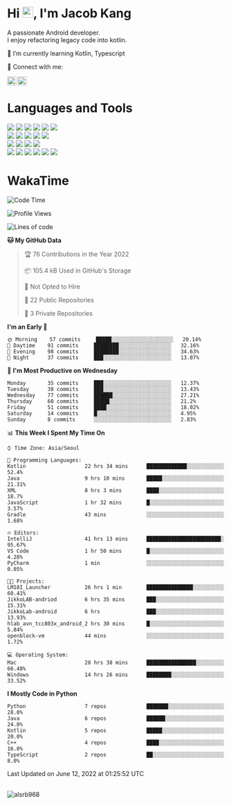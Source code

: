 # Hi <img src="https://media.giphy.com/media/hvRJCLFzcasrR4ia7z/giphy.gif" width="25px">, I'm Jacob Kang
A passionate Android developer.
</br>
I enjoy refactoring legacy code into kotlin.

🌱 I’m currently learning Kotlin, Typescript

🤝 Connect with me:

<a href="https://www.linkedin.com/in/minkyu-kang-b7477b1b2/"><img align="left" src="https://raw.githubusercontent.com/yushi1007/yushi1007/main/images/linkedin.svg" alt="Minkyu Kang | LinkedIn" width="21px"/></a>
<a href="https://www.instagram.com/_jacob_kang/"><img align="left" src="https://raw.githubusercontent.com/yushi1007/yushi1007/main/images/instagram.svg" alt="Jacob Kang | Instagram" width="21px"/></a>

</br>

# Languages and Tools

<div align="left">
<img src="https://img.shields.io/badge/java-007396?logo=java&logoColor=white"/>
<img src="https://img.shields.io/badge/kotlin-7F52FF?logo=kotlin&logoColor=white"/>
<img src="https://img.shields.io/badge/python-3776AB?logo=python&logoColor=white"/>
<img src="https://img.shields.io/badge/bash shell-4EAA25?logo=gnubash&logoColor=white"/>
<img src="https://img.shields.io/badge/c-A8B9CC?logo=c&logoColor=white"/>
<img src="https://img.shields.io/badge/c++-00599C?logo=c%2b%2b&logoColor=white"/>
</div>
<div align="left">
<img src="https://img.shields.io/badge/git-F05032?logo=git&logoColor=white"/>
<img src="https://img.shields.io/badge/github-181717?logo=github&logoColor=white"/>
<img src="https://img.shields.io/badge/mysql-4479A1?logo=mysql&logoColor=white"/>
<img src="https://img.shields.io/badge/sqlite-003B57?logo=sqlite&logoColor=white"/>
<img src="https://img.shields.io/badge/amazon AWS-232F3E?logo=amazonaws&logoColor=white"/>
</div>
<div align="left">
<img src="https://img.shields.io/badge/android-3DDC84?logo=android&logoColor=white"/>
<img src="https://img.shields.io/badge/linux-FCC624?logo=linux&logoColor=white"/>
<img src="https://img.shields.io/badge/flask-000000?logo=flask&logoColor=white"/>
<img src="https://img.shields.io/badge/arduino-00979D?logo=arduino&logoColor=white"/>
</div>
<div align="left">
<img src="https://img.shields.io/badge/slack-4A154B?logo=slack&logoColor=white"/>
<img src="https://img.shields.io/badge/notion-000000?logo=notion&logoColor=white"/>
<img src="https://img.shields.io/badge/jira-0052CC?logo=jira&logoColor=white"/>
<img src="https://img.shields.io/badge/postman-FF6C37?logo=postman&logoColor=white"/>
<img src="https://img.shields.io/badge/intellij-000000?logo=intellijidea&logoColor=white"/>
<img src="https://img.shields.io/badge/pycharm-000000?logo=pycharm&logoColor=white"/>
</div>

# WakaTime

<!--START_SECTION:waka-->
![Code Time](http://img.shields.io/badge/Code%20Time-0%20secs-blue)

![Profile Views](http://img.shields.io/badge/Profile%20Views-0-blue)

![Lines of code](https://img.shields.io/badge/From%20Hello%20World%20I%27ve%20Written-627%20Thousand%20lines%20of%20code-blue)

**🐱 My GitHub Data** 

> 🏆 76 Contributions in the Year 2022
 > 
> 📦 105.4 kB Used in GitHub's Storage 
 > 
> 🚫 Not Opted to Hire
 > 
> 📜 22 Public Repositories 
 > 
> 🔑 3 Private Repositories  
 > 
**I'm an Early 🐤** 

```text
🌞 Morning    57 commits     █████░░░░░░░░░░░░░░░░░░░░   20.14% 
🌆 Daytime    91 commits     ████████░░░░░░░░░░░░░░░░░   32.16% 
🌃 Evening    98 commits     ████████░░░░░░░░░░░░░░░░░   34.63% 
🌙 Night      37 commits     ███░░░░░░░░░░░░░░░░░░░░░░   13.07%

```
📅 **I'm Most Productive on Wednesday** 

```text
Monday       35 commits     ███░░░░░░░░░░░░░░░░░░░░░░   12.37% 
Tuesday      38 commits     ███░░░░░░░░░░░░░░░░░░░░░░   13.43% 
Wednesday    77 commits     ██████░░░░░░░░░░░░░░░░░░░   27.21% 
Thursday     60 commits     █████░░░░░░░░░░░░░░░░░░░░   21.2% 
Friday       51 commits     ████░░░░░░░░░░░░░░░░░░░░░   18.02% 
Saturday     14 commits     █░░░░░░░░░░░░░░░░░░░░░░░░   4.95% 
Sunday       8 commits      ░░░░░░░░░░░░░░░░░░░░░░░░░   2.83%

```


📊 **This Week I Spent My Time On** 

```text
⌚︎ Time Zone: Asia/Seoul

💬 Programming Languages: 
Kotlin                   22 hrs 34 mins      █████████████░░░░░░░░░░░░   52.4% 
Java                     9 hrs 10 mins       █████░░░░░░░░░░░░░░░░░░░░   21.31% 
XML                      8 hrs 3 mins        ████░░░░░░░░░░░░░░░░░░░░░   18.7% 
JavaScript               1 hr 32 mins        █░░░░░░░░░░░░░░░░░░░░░░░░   3.57% 
Gradle                   43 mins             ░░░░░░░░░░░░░░░░░░░░░░░░░   1.68%

🔥 Editors: 
IntelliJ                 41 hrs 13 mins      ████████████████████████░   95.67% 
VS Code                  1 hr 50 mins        █░░░░░░░░░░░░░░░░░░░░░░░░   4.28% 
PyCharm                  1 min               ░░░░░░░░░░░░░░░░░░░░░░░░░   0.05%

🐱‍💻 Projects: 
LM18I_Launcher           26 hrs 1 min        ███████████████░░░░░░░░░░   60.41% 
JikkoLAB-andriod         6 hrs 35 mins       ███░░░░░░░░░░░░░░░░░░░░░░   15.31% 
JikkoLab-android         6 hrs               ███░░░░░░░░░░░░░░░░░░░░░░   13.93% 
hlab_avn_tcc803x_android_2 hrs 30 mins       █░░░░░░░░░░░░░░░░░░░░░░░░   5.84% 
openblock-vm             44 mins             ░░░░░░░░░░░░░░░░░░░░░░░░░   1.72%

💻 Operating System: 
Mac                      28 hrs 38 mins      ████████████████░░░░░░░░░   66.48% 
Windows                  14 hrs 26 mins      ████████░░░░░░░░░░░░░░░░░   33.52%

```

**I Mostly Code in Python** 

```text
Python                   7 repos             ███████░░░░░░░░░░░░░░░░░░   28.0% 
Java                     6 repos             ██████░░░░░░░░░░░░░░░░░░░   24.0% 
Kotlin                   5 repos             █████░░░░░░░░░░░░░░░░░░░░   20.0% 
C++                      4 repos             ████░░░░░░░░░░░░░░░░░░░░░   16.0% 
TypeScript               2 repos             ██░░░░░░░░░░░░░░░░░░░░░░░   8.0%

```



 Last Updated on June 12, 2022 at 01:25:52 UTC
<!--END_SECTION:waka-->

</br>

<div align="left">
<img align="left" src="https://github-readme-stats.vercel.app/api/top-langs?username=alsrb968&show_icons=true&locale=en&layout=compact&theme=dark" alt="alsrb968" />
</div>

